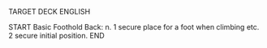 TARGET DECK
ENGLISH

START
Basic
Foothold
Back: n. 1 secure place for a foot when climbing etc. 2 secure initial position.
END
